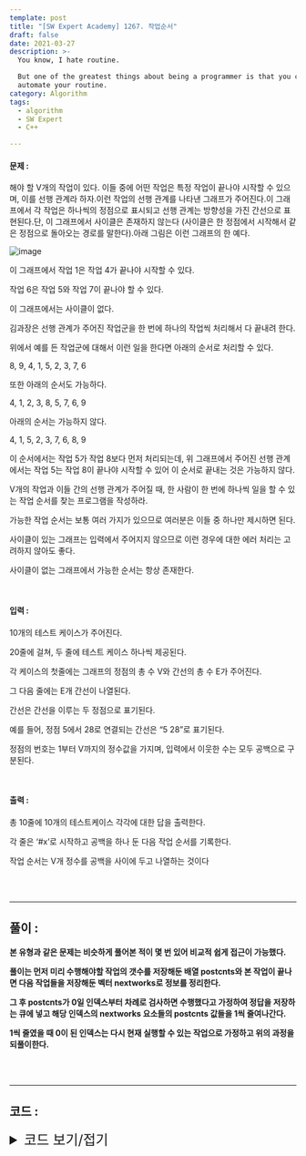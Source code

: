 ```yaml
---
template: post
title: "[SW Expert Academy] 1267. 작업순서"
draft: false
date: 2021-03-27
description: >-
  You know, I hate routine.

  But one of the greatest things about being a programmer is that you can
  automate your routine.
category: Algorithm
tags:
  - algorithm
  - SW Expert
  - C++

---
```




#### 문제 : 

해야 할 V개의 작업이 있다. 이들 중에 어떤 작업은 특정 작업이 끝나야 시작할 수 있으며, 이를 선행 관계라 하자.이런 작업의 선행 관계를 나타낸 그래프가 주어진다.이 그래프에서 각 작업은 하나씩의 정점으로 표시되고 선행 관계는 방향성을 가진 간선으로 표현된다.단, 이 그래프에서 사이클은 존재하지 않는다 (사이클은 한 정점에서 시작해서 같은 정점으로 돌아오는 경로를 말한다).아래 그림은 이런 그래프의 한 예다.

![image](https://user-images.githubusercontent.com/57346455/118000571-e4c16f00-b380-11eb-933e-38ddb981cf49.png)

이 그래프에서 작업 1은 작업 4가 끝나야 시작할 수 있다.

작업 6은 작업 5와 작업 7이 끝나야 할 수 있다.

이 그래프에서는 사이클이 없다.

김과장은 선행 관계가 주어진 작업군을 한 번에 하나의 작업씩 처리해서 다 끝내려 한다.

위에서 예를 든 작업군에 대해서 이런 일을 한다면 아래의 순서로 처리할 수 있다.

8, 9, 4, 1, 5, 2, 3, 7, 6

또한 아래의 순서도 가능하다.

4, 1, 2, 3, 8, 5, 7, 6, 9

아래의 순서는 가능하지 않다.

4, 1, 5, 2, 3, 7, 6, 8, 9

이 순서에서는 작업 5가 작업 8보다 먼저 처리되는데, 위 그래프에서 주어진 선행 관계에서는 작업 5는 작업 8이 끝나야 시작할 수 있어 이 순서로 끝내는 것은 가능하지 않다.

V개의 작업과 이들 간의 선행 관계가 주어질 때, 한 사람이 한 번에 하나씩 일을 할 수 있는 작업 순서를 찾는 프로그램을 작성하라.

가능한 작업 순서는 보통 여러 가지가 있으므로 여러분은 이들 중 하나만 제시하면 된다.

사이클이 있는 그래프는 입력에서 주어지지 않으므로 이런 경우에 대한 에러 처리는 고려하지 않아도 좋다.

사이클이 없는 그래프에서 가능한 순서는 항상 존재한다.

<br/>

#### 입력 :

10개의 테스트 케이스가 주어진다.

20줄에 걸쳐, 두 줄에 테스트 케이스 하나씩 제공된다.

각 케이스의 첫줄에는 그래프의 정점의 총 수 V와 간선의 총 수 E가 주어진다.

그 다음 줄에는 E개 간선이 나열된다.

간선은 간선을 이루는 두 정점으로 표기된다.

예를 들어, 정점 5에서 28로 연결되는 간선은 “5 28”로 표기된다.

정점의 번호는 1부터 V까지의 정수값을 가지며, 입력에서 이웃한 수는 모두 공백으로 구분된다.

<br/>

#### 출력 : 

총 10줄에 10개의 테스트케이스 각각에 대한 답을 출력한다.

각 줄은 ‘#x’로 시작하고 공백을 하나 둔 다음 작업 순서를 기록한다.

작업 순서는 V개 정수를 공백을 사이에 두고 나열하는 것이다

<br/>

<br/>

___

## 풀이 :

**본 유형과 같은 문제는 비슷하게 풀어본 적이 몇 번 있어 비교적 쉽게 접근이 가능했다.**

**풀이는 먼저 미리 수행해야할 작업의 갯수를 저장해둔 배열 postcnts와 본 작업이 끝나면 다음 작업들을 저장해둔 벡터 nextworks로 정보를 정리한다.**

**그 후 postcnts가 0일 인덱스부터 차례로 검사하면 수행했다고 가정하여 정답을 저장하는 큐에 넣고 해당 인덱스의 nextworks 요소들의 postcnts 값들을 1씩 줄여나간다.**

**1씩 줄였을 때 0이 된 인덱스는 다시 현재 실행할 수 있는 작업으로 가정하고 위의 과정을 되풀이한다.**

<br/>

<br/>

---

## 코드 :

<details>
<summary style="cursor:pointer; font-size:1.5rem">
	코드 보기/접기
</summary>

```c++
#include<iostream>
#include<vector>
#include<queue>

using namespace std;

void testCase() {
    queue<int> q, ansq;
	int n, m, fir, sec;
    cin >> n >> m;
    
    int* postcnts = new int[n + 1]{};
    vector<vector<int>> nextworks(n+1);
    
    while(m--) {
        cin >> fir >> sec;
        nextworks[fir].push_back(sec);
        postcnts[sec]++;
    }
    
    for(int i=1; i<=n; i++)
        if(!postcnts[i]) {
            q.push(i);
        }
    
    while(!q.empty()) {
        int curidx = q.front(), size = nextworks[curidx].size();
        q.pop();
        ansq.push(curidx);
 		
        for(int k = 0; k<size; k++){
        	    postcnts[nextworks[curidx][k]]--;
            	if(!postcnts[nextworks[curidx][k]])		q.push(nextworks[curidx][k]);
        }
    }
    
    for(int k=0; k<n; k++) {
        cout << ansq.front() << ' ';
        ansq.pop();
    }
}

int main(int argc, char** argv)
{
	int test_case, T=10;

	for(test_case = 1; test_case <= T; ++test_case)
	{
		cout << '#' << test_case << ' ';
        testCase();
        cout << '\n';
	}
	return 0;
}
```

</details>
<br/>

<br/>

